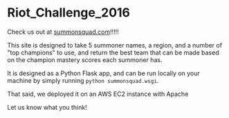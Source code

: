 # Riot_Challenge_2016

Check us out at [summonsquad.com](http://www.summonsquad.com)!!!!!

This site is designed to take 5 summoner names, a region, and a number of "top champions" to use, and return the best
team that can be made based on the champion mastery scores each summoner has.

It is designed as a Python Flask app, and can be run locally on your machine by simply running `python summonsquad.wsgi`. 

That said, we deployed it on an AWS EC2 instance with Apache

Let us know what you think!